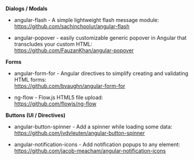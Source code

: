 **Dialogs / Modals**
- angular-flash - A simple lightweight flash message module:
<br/>https://github.com/sachinchoolur/angular-flash

- angular-popover - easily customizable generic popover in Angular that transcludes your custom HTML:
<br/>https://github.com/FauzanKhan/angular-popover

**Forms**

- angular-form-for - Angular directives to simplify creating and validating HTML forms:
<br/>https://github.com/bvaughn/angular-form-for

- ng-flow - Flow.js HTML5 file upload:
<br/>https://github.com/flowjs/ng-flow

**Buttons (UI / Directives)**

- angular-button-spinner - Add a spinner while loading some data:
<br/>https://github.com/jvdvleuten/angular-button-spinner

- angular-notification-icons - Add notification popups to any element:
<br/>https://github.com/jacob-meacham/angular-notification-icons
